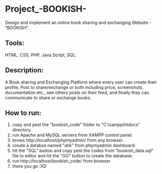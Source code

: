 # Project_-BOOKISH-

Design and implement an online book sharing and exchanging Website - “BOOKISH”.

Tools:
---
HTML, CSS, PHP, Java Script, SQL.

Description:
---
A Book sharing and Exchanging Platform where every user can create their profile, Post to share/exchange or both including price, screenshots, documentation etc., see others posts on their feed, and finally they can communicate to share or exchange books.

How to run:
---
1. copy and pest the "bookish_code" folder to "C:\xampp\htdocs" directory.
2. run Apache and MySQL servers from XAMPP control panel.
3. brows http://localhost/phpmyadmin/ from any browser.
4. create a databse named "atik" from phpmyadmin dashboard.
5. hit the "SQL" button and copy pest the codes from "bookish_data.sql" file to editor and hit the "GO" button to create the database.
6. run http://localhost/bookish_code/ from browser.
7. there you go :XD
